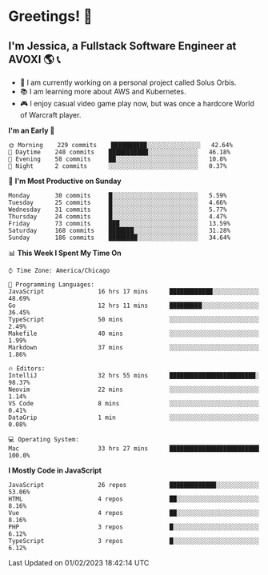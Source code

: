 # Greetings! 🧠

## I'm Jessica, a Fullstack Software Engineer at AVOXI 🌎 📞

- 🌟 I am currently working on a personal project called Solus Orbis.
- 📚 I am learning more about AWS and Kubernetes.
- 🎮 I enjoy casual video game play now, but was once a hardcore World of Warcraft player.

<!--START_SECTION:waka-->
**I'm an Early 🐤** 

```text
🌞 Morning    229 commits    ██████████░░░░░░░░░░░░░░░   42.64% 
🌆 Daytime    248 commits    ███████████░░░░░░░░░░░░░░   46.18% 
🌃 Evening    58 commits     ██░░░░░░░░░░░░░░░░░░░░░░░   10.8% 
🌙 Night      2 commits      ░░░░░░░░░░░░░░░░░░░░░░░░░   0.37%

```
📅 **I'm Most Productive on Sunday** 

```text
Monday       30 commits     █░░░░░░░░░░░░░░░░░░░░░░░░   5.59% 
Tuesday      25 commits     █░░░░░░░░░░░░░░░░░░░░░░░░   4.66% 
Wednesday    31 commits     █░░░░░░░░░░░░░░░░░░░░░░░░   5.77% 
Thursday     24 commits     █░░░░░░░░░░░░░░░░░░░░░░░░   4.47% 
Friday       73 commits     ███░░░░░░░░░░░░░░░░░░░░░░   13.59% 
Saturday     168 commits    ███████░░░░░░░░░░░░░░░░░░   31.28% 
Sunday       186 commits    ████████░░░░░░░░░░░░░░░░░   34.64%

```


📊 **This Week I Spent My Time On** 

```text
⌚︎ Time Zone: America/Chicago

💬 Programming Languages: 
JavaScript               16 hrs 17 mins      ████████████░░░░░░░░░░░░░   48.69% 
Go                       12 hrs 11 mins      █████████░░░░░░░░░░░░░░░░   36.45% 
TypeScript               50 mins             ░░░░░░░░░░░░░░░░░░░░░░░░░   2.49% 
Makefile                 40 mins             ░░░░░░░░░░░░░░░░░░░░░░░░░   1.99% 
Markdown                 37 mins             ░░░░░░░░░░░░░░░░░░░░░░░░░   1.86%

🔥 Editors: 
IntelliJ                 32 hrs 55 mins      ████████████████████████░   98.37% 
Neovim                   22 mins             ░░░░░░░░░░░░░░░░░░░░░░░░░   1.14% 
VS Code                  8 mins              ░░░░░░░░░░░░░░░░░░░░░░░░░   0.41% 
DataGrip                 1 min               ░░░░░░░░░░░░░░░░░░░░░░░░░   0.08%

💻 Operating System: 
Mac                      33 hrs 27 mins      █████████████████████████   100.0%

```

**I Mostly Code in JavaScript** 

```text
JavaScript               26 repos            █████████████░░░░░░░░░░░░   53.06% 
HTML                     4 repos             ██░░░░░░░░░░░░░░░░░░░░░░░   8.16% 
Vue                      4 repos             ██░░░░░░░░░░░░░░░░░░░░░░░   8.16% 
PHP                      3 repos             █░░░░░░░░░░░░░░░░░░░░░░░░   6.12% 
TypeScript               3 repos             █░░░░░░░░░░░░░░░░░░░░░░░░   6.12%

```



 Last Updated on 01/02/2023 18:42:14 UTC
<!--END_SECTION:waka-->

<!--
**jessikuh/jessikuh** is a ✨ _special_ ✨ repository because its `README.md` (this file) appears on your GitHub profile.

Here are some ideas to get you started:

- 🔭 I’m currently working on ...
- 🌱 I’m currently learning ...
- 👯 I’m looking to collaborate on ...
- 🤔 I’m looking for help with ...
- 💬 Ask me about ...
- 📫 How to reach me: ...
- 😄 Pronouns: ...
- ⚡ Fun fact: ...
-->
